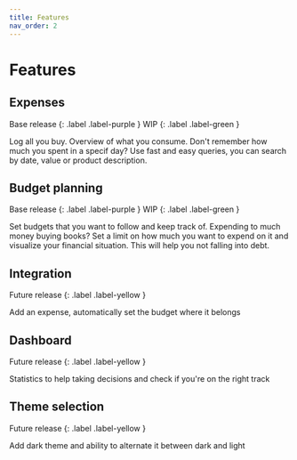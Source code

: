 ```yaml
---
title: Features
nav_order: 2
---
```


# Features

## Expenses

Base release
{: .label .label-purple }
WIP
{: .label .label-green }

Log all you buy. Overview of what you consume. Don't remember how much you spent in a specif day? Use fast and easy queries, you can search by date, value or product description.

## Budget planning

Base release
{: .label .label-purple }
WIP
{: .label .label-green }

Set budgets that you want to follow and keep track of. Expending to much money buying books? Set a limit on how much you want to expend on it and visualize your financial situation. This will help you not falling into debt.

## Integration

Future release
{: .label .label-yellow }

Add an expense, automatically set the budget where it belongs

## Dashboard

Future release
{: .label .label-yellow }

Statistics to help taking decisions and check if you're on the right track

## Theme selection

Future release
{: .label .label-yellow }

Add dark theme and ability to alternate it between dark and light
